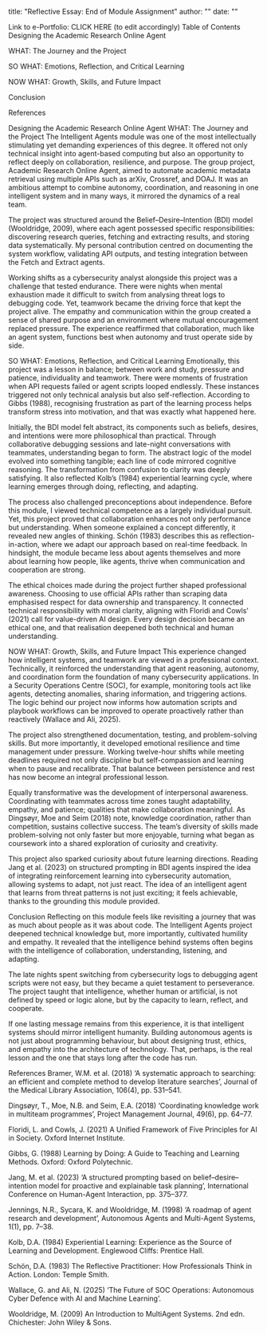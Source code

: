 title: "Reflective Essay: End of Module Assignment" author: "" date: ""

Link to e-Portfolio: CLICK HERE (to edit accordingly)
Table of Contents
Designing the Academic Research Online Agent

WHAT: The Journey and the Project

SO WHAT: Emotions, Reflection, and Critical Learning

NOW WHAT: Growth, Skills, and Future Impact

Conclusion

References

Designing the Academic Research Online Agent
WHAT: The Journey and the Project
The Intelligent Agents module was one of the most intellectually stimulating yet demanding experiences of this degree. It offered not only technical insight into agent-based computing but also an opportunity to reflect deeply on collaboration, resilience, and purpose. The group project, Academic Research Online Agent, aimed to automate academic metadata retrieval using multiple APIs such as arXiv, Crossref, and DOAJ. It was an ambitious attempt to combine autonomy, coordination, and reasoning in one intelligent system and in many ways, it mirrored the dynamics of a real team.

The project was structured around the Belief–Desire–Intention (BDI) model (Wooldridge, 2009), where each agent possessed specific responsibilities: discovering research queries, fetching and extracting results, and storing data systematically. My personal contribution centred on documenting the system workflow, validating API outputs, and testing integration between the Fetch and Extract agents.

Working shifts as a cybersecurity analyst alongside this project was a challenge that tested endurance. There were nights when mental exhaustion made it difficult to switch from analysing threat logs to debugging code. Yet, teamwork became the driving force that kept the project alive. The empathy and communication within the group created a sense of shared purpose and an environment where mutual encouragement replaced pressure. The experience reaffirmed that collaboration, much like an agent system, functions best when autonomy and trust operate side by side.

SO WHAT: Emotions, Reflection, and Critical Learning
Emotionally, this project was a lesson in balance; between work and study, pressure and patience, individuality and teamwork. There were moments of frustration when API requests failed or agent scripts looped endlessly. These instances triggered not only technical analysis but also self-reflection. According to Gibbs (1988), recognising frustration as part of the learning process helps transform stress into motivation, and that was exactly what happened here.

Initially, the BDI model felt abstract, its components such as beliefs, desires, and intentions were more philosophical than practical. Through collaborative debugging sessions and late-night conversations with teammates, understanding began to form. The abstract logic of the model evolved into something tangible; each line of code mirrored cognitive reasoning. The transformation from confusion to clarity was deeply satisfying. It also reflected Kolb’s (1984) experiential learning cycle, where learning emerges through doing, reflecting, and adapting.

The process also challenged preconceptions about independence. Before this module, I viewed technical competence as a largely individual pursuit. Yet, this project proved that collaboration enhances not only performance but understanding. When someone explained a concept differently, it revealed new angles of thinking. Schön (1983) describes this as reflection-in-action, where we adapt our approach based on real-time feedback. In hindsight, the module became less about agents themselves and more about learning how people, like agents, thrive when communication and cooperation are strong.

The ethical choices made during the project further shaped professional awareness. Choosing to use official APIs rather than scraping data emphasised respect for data ownership and transparency. It connected technical responsibility with moral clarity, aligning with Floridi and Cowls’ (2021) call for value-driven AI design. Every design decision became an ethical one, and that realisation deepened both technical and human understanding.

NOW WHAT: Growth, Skills, and Future Impact
This experience changed how intelligent systems, and teamwork are viewed in a professional context. Technically, it reinforced the understanding that agent reasoning, autonomy, and coordination form the foundation of many cybersecurity applications. In a Security Operations Centre (SOC), for example, monitoring tools act like agents, detecting anomalies, sharing information, and triggering actions. The logic behind our project now informs how automation scripts and playbook workflows can be improved to operate proactively rather than reactively (Wallace and Ali, 2025).

The project also strengthened documentation, testing, and problem-solving skills. But more importantly, it developed emotional resilience and time management under pressure. Working twelve-hour shifts while meeting deadlines required not only discipline but self-compassion and learning when to pause and recalibrate. That balance between persistence and rest has now become an integral professional lesson.

Equally transformative was the development of interpersonal awareness. Coordinating with teammates across time zones taught adaptability, empathy, and patience; qualities that make collaboration meaningful. As Dingsøyr, Moe and Seim (2018) note, knowledge coordination, rather than competition, sustains collective success. The team’s diversity of skills made problem-solving not only faster but more enjoyable, turning what began as coursework into a shared exploration of curiosity and creativity.

This project also sparked curiosity about future learning directions. Reading Jang et al. (2023) on structured prompting in BDI agents inspired the idea of integrating reinforcement learning into cybersecurity automation, allowing systems to adapt, not just react. The idea of an intelligent agent that learns from threat patterns is not just exciting; it feels achievable, thanks to the grounding this module provided.

Conclusion
Reflecting on this module feels like revisiting a journey that was as much about people as it was about code. The Intelligent Agents project deepened technical knowledge but, more importantly, cultivated humility and empathy. It revealed that the intelligence behind systems often begins with the intelligence of collaboration, understanding, listening, and adapting.

The late nights spent switching from cybersecurity logs to debugging agent scripts were not easy, but they became a quiet testament to perseverance. The project taught that intelligence, whether human or artificial, is not defined by speed or logic alone, but by the capacity to learn, reflect, and cooperate.

If one lasting message remains from this experience, it is that intelligent systems should mirror intelligent humanity. Building autonomous agents is not just about programming behaviour, but about designing trust, ethics, and empathy into the architecture of technology. That, perhaps, is the real lesson and the one that stays long after the code has run.

References
Bramer, W.M. et al. (2018) ‘A systematic approach to searching: an efficient and complete method to develop literature searches’, Journal of the Medical Library Association, 106(4), pp. 531–541.

Dingsøyr, T., Moe, N.B. and Seim, E.A. (2018) ‘Coordinating knowledge work in multiteam programmes’, Project Management Journal, 49(6), pp. 64–77.

Floridi, L. and Cowls, J. (2021) A Unified Framework of Five Principles for AI in Society. Oxford Internet Institute.

Gibbs, G. (1988) Learning by Doing: A Guide to Teaching and Learning Methods. Oxford: Oxford Polytechnic.

Jang, M. et al. (2023) ‘A structured prompting based on belief–desire–intention model for proactive and explainable task planning’, International Conference on Human-Agent Interaction, pp. 375–377.

Jennings, N.R., Sycara, K. and Wooldridge, M. (1998) ‘A roadmap of agent research and development’, Autonomous Agents and Multi-Agent Systems, 1(1), pp. 7–38.

Kolb, D.A. (1984) Experiential Learning: Experience as the Source of Learning and Development. Englewood Cliffs: Prentice Hall.

Schön, D.A. (1983) The Reflective Practitioner: How Professionals Think in Action. London: Temple Smith.

Wallace, G. and Ali, N. (2025) ‘The Future of SOC Operations: Autonomous Cyber Defence with AI and Machine Learning’.

Wooldridge, M. (2009) An Introduction to MultiAgent Systems. 2nd edn. Chichester: John Wiley & Sons.
